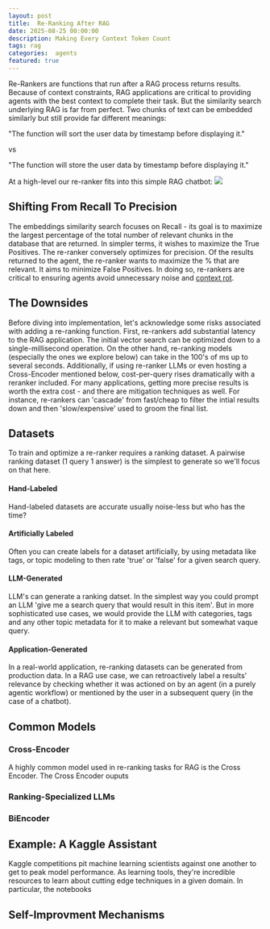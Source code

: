 ```yaml
---
layout: post
title:  Re-Ranking After RAG
date: 2025-08-25 00:00:00
description: Making Every Context Token Count
tags: rag
categories:  agents
featured: true
---
```


Re-Rankers are functions that run after a RAG process returns results. Because of context constraints, RAG applications are critical to providing agents with the best context to complete their task. But the similarity search underlying RAG is far from perfect. Two chunks of text can be embedded similarly but still provide far different meanings: 

"The function will sort the user data by timestamp before displaying it."

vs

"The function will store the user data by timestamp before displaying it."

At a high-level our re-ranker fits into this simple RAG chatbot:
<img src="rerankers/RAG_Reranker.drawio.png" />


## Shifting From Recall To Precision 
The embeddings similarity search focuses on Recall - its goal is to maximize the largest percentage of the total number of relevant chunks in the database that are returned. In simpler terms, it wishes to maximize the True Positives. The re-ranker conversely optimizes for precision. Of the results returned to the agent, the re-ranker wants to maximize the % that are relevant. It aims to minimize False Positives. In doing so, re-rankers are critical to ensuring agents avoid unnecessary noise and [context rot](https://research.trychroma.com/context-rot). 

## The Downsides
Before diving into implementation, let's acknowledge some risks associated with adding a re-ranking function. First, re-rankers add substantial latency to the RAG application. The initial vector search can be optimized down to a single-millisecond operation. On the other hand, re-ranking models (especially the ones we explore below) can take in the 100's of ms up to several seconds. Additionally, if using re-ranker LLMs or even hosting a Cross-Encoder mentioned below, cost-per-query rises dramatically with a reranker included. For many applications, getting more precise results is worth the extra cost - and there are mitigation techniques as well. For instance, re-rankers can 'cascade' from fast/cheap to filter the intial results down and then 'slow/expensive' used to groom the final list. 

## Datasets

To train and optimize a re-ranker requires a ranking dataset. A pairwise ranking dataset (1 query 1 answer) is the simplest to generate so we'll focus on that here. 

#### Hand-Labeled
Hand-labeled datasets are accurate usually noise-less but who has the time? 

#### Artificially Labeled
Often you can create labels for a dataset artificially, by using metadata like tags, or topic modeling to then rate 'true' or 'false' for a given search query. 

#### LLM-Generated
LLM's can generate a ranking datset. In the simplest way you could prompt an LLM 'give me a search query that would result in this item'. But in more sophisticated use cases, we would provide the LLM with categories, tags and any other topic metadata for it to make a relevant but somewhat vaque query. 

#### Application-Generated
In a real-world application, re-ranking datasets can be generated from production data. In a RAG use case, we can retroactively label a results' relevance by checking whether it was actioned on by an agent (in a purely agentic workflow) or mentioned by the user in a subsequent query (in the case of a chatbot). 

## Common Models

### Cross-Encoder
A highly common model used in re-ranking tasks for RAG is the Cross Encoder. The Cross Encoder ouputs

### Ranking-Specialized LLMs

### BiEncoder


## Example: A Kaggle Assistant

Kaggle competitions pit machine learning scientists against one another to get to peak model performance. As learning tools, they're incredible resources to learn about cutting edge techniques in a given domain. In particular, the notebooks 

## Self-Improvment Mechanisms
